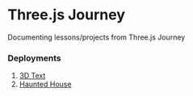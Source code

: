 # Three.js Journey

Documenting lessons/projects from Three.js Journey

### Deployments

1. [3D Text](https://threejs-3d-text-flh6jspou-jpreet927s-projects.vercel.app/)
2. [Haunted House](https://threejs-haunted-house-nisn0ezdb-jpreet927s-projects.vercel.app/)
